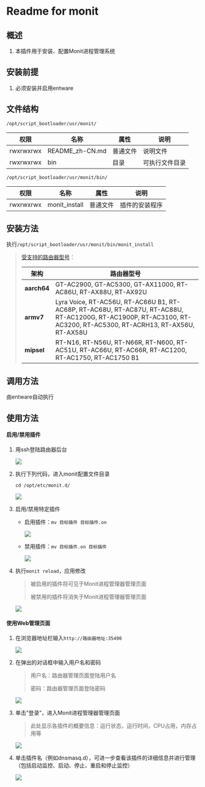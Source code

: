 # Readme for monit

## 概述

1. 本插件用于安装、配置Monit进程管理系统

## 安装前提

1. 必须安装并启用entware

## 文件结构

`/opt/script_bootloader/usr/monit/`

| 权限      | 名称            | 属性     | 说明           |
| --------- | --------------- | -------- | -------------- |
| rwxrwxrwx | README_zh-CN.md | 普通文件 | 说明文件       |
| rwxrwxrwx | bin             | 目录     | 可执行文件目录 |

`/opt/script_bootloader/usr/monit/bin/`

| 权限      | 名称          | 属性     | 说明           |
| --------- | ------------- | -------- | -------------- |
| rwxrwxrwx | monit_install | 普通文件 | 插件的安装程序 |

## 安装方法

执行`/opt/script_bootloader/usr/monit/bin/monit_install`

   > [受支持的路由器型号](https://github.com/Entware/Entware/wiki/Install-on-Asus-stock-firmware)：
   >
   > | 架构        | 路由器型号                                                                                                                                                        |
   > | ----------- | ----------------------------------------------------------------------------------------------------------------------------------------------------------------- |
   > | **aarch64** | GT-AC2900, GT-AC5300, GT-AX11000, RT-AC86U, RT-AX88U, RT-AX92U                                                                                                    |
   > | **armv7**   | Lyra Voice, RT-AC56U, RT-AC66U B1, RT-AC68P, RT-AC68U, RT-AC87U, RT-AC88U, RT-AC1200G, RT-AC1900P, RT-AC3100, RT-AC3200, RT-AC5300, RT-ACRH13, RT-AX56U, RT-AX58U |
   > | **mipsel**  | RT-N16, RT-N56U, RT-N66R, RT-N600, RT-AC51U, RT-AC66U, RT-AC66R, RT-AC1200, RT-AC1750, RT-AC1750 B1                                                               |

## 调用方法

由entware自动执行

## 使用方法

#### 启用/禁用插件

1. 用ssh登陆路由器后台

   ![](../../../Documents_Assets/monit/enable_services/step1.jpg)

2. 执行下列代码，进入monit配置文件目录

   ```shell
   cd /opt/etc/monit.d/
   ```

   ![](../../../Documents_Assets/monit/enable_services/step2.jpg)

3. 启用/禁用特定插件

   - 启用插件：`mv 目标插件 目标插件.on`

     ![](../../../Documents_Assets/monit/enable_services/step3-1.jpg)

   - 禁用插件：`mv 目标插件.on 目标插件`

     ![](../../../Documents_Assets/monit/enable_services/step3-2.jpg)

4. 执行`monit reload`，应用修改

   > 被启用的插件将可见于Monit进程管理器管理页面
   >
   > 被禁用的插件将消失于Monit进程管理器管理页面

   ![](../../../Documents_Assets/monit/enable_services/step4.jpg)

#### 使用Web管理页面

1. 在浏览器地址栏输入`http://路由器地址:35490`

   ![](../../../Documents_Assets/monit/web/step1.jpg)

2. 在弹出的对话框中输入用户名和密码

   > 用户名：路由器管理页面登陆用户名
   >
   > 密码：路由器管理页面登陆密码

   ![](../../../Documents_Assets/monit/web/step2.jpg)

3. 单击“登录”，进入Monit进程管理器管理页面

   > 此处显示各插件的概要信息：运行状态，运行时间，CPU占用，内存占用等

   ![](../../../Documents_Assets/monit/web/step3.jpg)

4. 单击插件名（例如dnsmasq.d），可进一步查看该插件的详细信息并进行管理（包括启动监控、启动、停止、重启和停止监控）

   ![](../../../Documents_Assets/monit/web/step4.jpg)